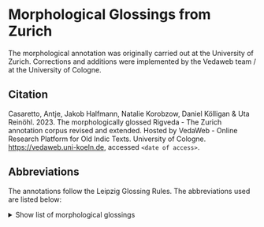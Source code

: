 # Morphological Glossings from Zurich

The morphological annotation was originally carried out at the University of Zurich.
Corrections and additions were implemented by the Vedaweb team / at the University of Cologne.

## Citation

Casaretto, Antje, Jakob Halfmann, Natalie Korobzow, Daniel Kölligan & Uta Reinöhl. 2023. The morphologically glossed Rigveda - The Zurich annotation corpus revised and extended. Hosted by VedaWeb - Online Research Platform for Old Indic Texts. University of Cologne. https://vedaweb.uni-koeln.de, accessed `<date of access>`.

## Abbreviations

The annotations follow the Leipzig Glossing Rules. The abbreviations used are listed below:

<details>
<summary>Show list of morphological glossings</summary>

| Code | Description |
| --- | --- |
| `1` | first person |
| `2` | second person |
| `3` | third person |
| `ABL` | ablative |
| `ACC` | accusative |
| `ACT` | active |
| `AOR` | aorist |
| `COND` | conditional |
| `CVB` | converb |
| `DAT` | dative |
| `DU` | dual |
| `F` | feminine |
| `FUT` | future |
| `GEN` | genitive |
| `IMP` | imperative |
| `IND` | indicative |
| `INF` | infinitive |
| `INJ` | injuctive |
| `INS` | instrumental |
| `IPRF` | imperfect |
| `LOC` | locative |
| `M` | mascuiline |
| `MED` | middle voice |
| `N` | neuter |
| `NOM` | nominative |
| `OPT` | optative |
| `PASS` | passive voice |
| `PL` | plural |
| `PLUPRF` | past perfect |
| `PPP` | na participle perfective passive |
| `PPP` | ta participle perfective passive |
| `PRF` | perfect |
| `PRS` | present |
| `PTCP` | participle |
| `SBJV` | subjunctive |
| `SG` | singular |
| `VOC` | vocative |

</details>
